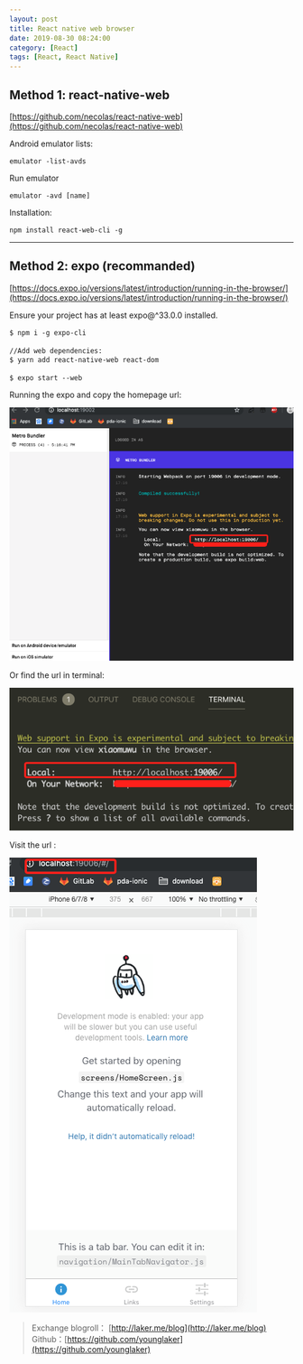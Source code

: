 ```yaml
---
layout: post
title: React native web browser
date: 2019-08-30 08:24:00
category: [React]
tags: [React, React Native]
---
```


## Method 1: react-native-web

[https://github.com/necolas/react-native-web](https://github.com/necolas/react-native-web)

Android emulator lists:

<!--more-->

```
emulator -list-avds
```

Run emulator

```
emulator -avd [name]
```

Installation:

```
npm install react-web-cli -g
```

---

## Method 2: expo (recommanded)

[https://docs.expo.io/versions/latest/introduction/running-in-the-browser/](https://docs.expo.io/versions/latest/introduction/running-in-the-browser/)

Ensure your project has at least expo@^33.0.0 installed.

```
$ npm i -g expo-cli

//Add web dependencies:
$ yarn add react-native-web react-dom

$ expo start --web
```

Running the expo and copy the homepage url:

![expo](https://raw.githubusercontent.com/aomine-sama/px/master/2019/19093001.png)

Or find the url in terminal:

![terminal](https://raw.githubusercontent.com/aomine-sama/px/master/2019/19093003.png)

Visit the url :

![Visit](https://raw.githubusercontent.com/aomine-sama/px/master/2019/19093002.png)

> Exchange blogroll： [http://laker.me/blog](http://laker.me/blog)
> Github：[https://github.com/younglaker](https://github.com/younglaker)
